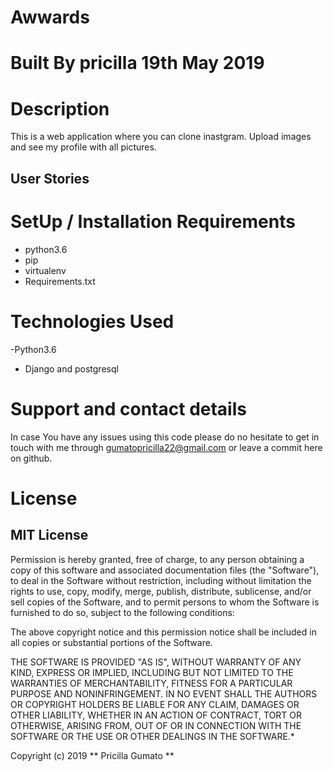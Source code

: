 # Awwards

# Built By pricilla 19th May 2019

# Description
This is a web application where you can clone inastgram. Upload images and see my profile with all pictures.

## User Stories

# SetUp / Installation Requirements
- python3.6
- pip
- virtualenv
- Requirements.txt
# Technologies Used
-Python3.6
- Django and postgresql

# Support and contact details
In case You have any issues using this code please do no hesitate to get in touch with me through gumatopricilla22@gmail.com or leave a commit here on github.

# License
## MIT License
Permission is hereby granted, free of charge, to any person obtaining a copy of this software and associated documentation files (the "Software"), to deal in the Software without restriction, including without limitation the rights to use, copy, modify, merge, publish, distribute, sublicense, and/or sell copies of the Software, and to permit persons to whom the Software is furnished to do so, subject to the following conditions:

The above copyright notice and this permission notice shall be included in all copies or substantial portions of the Software.

THE SOFTWARE IS PROVIDED "AS IS", WITHOUT WARRANTY OF ANY KIND, EXPRESS OR IMPLIED, INCLUDING BUT NOT LIMITED TO THE WARRANTIES OF MERCHANTABILITY, FITNESS FOR A PARTICULAR PURPOSE AND NONINFRINGEMENT. IN NO EVENT SHALL THE AUTHORS OR COPYRIGHT HOLDERS BE LIABLE FOR ANY CLAIM, DAMAGES OR OTHER LIABILITY, WHETHER IN AN ACTION OF CONTRACT, TORT OR OTHERWISE, ARISING FROM, OUT OF OR IN CONNECTION WITH THE SOFTWARE OR THE USE OR OTHER DEALINGS IN THE SOFTWARE.*

Copyright (c) 2019 ** Pricilla Gumato **